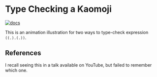 # Type Checking a Kaomoji

[![docs](https://img.shields.io/badge/Doc-0.1.0.0-brightgreen)](https://krantz-xrf.github.io/reanimate-projects/TypeCheckKaomoji-0.1.0.0/)

This is an animation illustration for two ways to type-check expression `((.).(.))`.

## References

I recall seeing this in a talk available on YouTube, but failed to remember which one.
